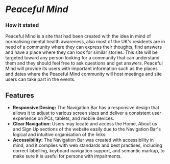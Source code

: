 # *Peaceful Mind*

### How it stated
Peaceful Mind is a site that had been created with the idea in mind of normalising mental health awareness, also most of the UK's residents are in need of a community where they can express their thoughts, find answers and have a place where they can look for similar stories. This site will be targeted toward any person looking for a community that can understand them and they should feel free to ask questions and get answers. Peaceful Mind will provide its users with important information such as the places and dates where the Peaceful Mind community will host meetings and site users can take part in the events.

## Features

- **Responsive Desing:** The Navigation Bar has a responsive design that allows it to adjust to various screen sizes and deliver a consistent user experience on PCs, tablets, and mobile devices.
- **Clear Navigation:** Users may locate and access the Home, About us and Sign Up sections of the website easily due to the Navigation Bar's logical and intuitive organisation of the links.
- **Accessibility:** The Navigation Bar was created with accessibility in mind, and it complies with web standards and best practises, including correct labelling, keyboard navigation support, and semantic markup, to make sure it is useful for persons with impairments.
